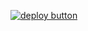 [![deploy button](https://balena.io/deploy.svg)](https://dashboard.balena-cloud.com/deploy?repoUrl=https://github.com/micaslarsen/balena-sound-dk-fix&defaultDeviceType=raspberry-pi)
